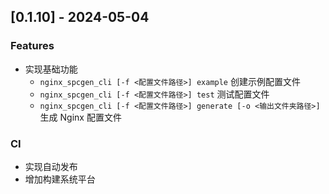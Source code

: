 ## [0.1.10] - 2024-05-04

### Features

- 实现基础功能
  - `nginx_spcgen_cli [-f <配置文件路径>] example` 创建示例配置文件
  - `nginx_spcgen_cli [-f <配置文件路径>] test` 测试配置文件
  - `nginx_spcgen_cli [-f <配置文件路径>] generate [-o <输出文件夹路径>]` 生成 Nginx 配置文件

### CI

- 实现自动发布
- 增加构建系统平台
